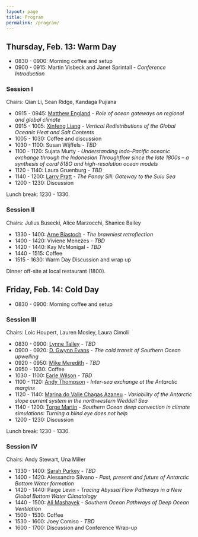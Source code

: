 ```yaml
---
layout: page
title: Program
permalink: /program/
---
```



## Thursday, Feb. 13: Warm Day

- 0830 - 0900: Morning coffee and setup
- 0900 - 0915: Martin Visbeck and Janet Sprintall - _Conference Introduction_

### Session I

Chairs: Qian Li, Sean Ridge, Kandaga Pujiana

- 0915 - 0945: [Matthew England](http://web.science.unsw.edu.au/~matthew/) - _Role of ocean gateways on regional and global climate_
- 0915 - 1005: [Xinfeng Liang](http://www.ceoe.udel.edu/our-people/profiles/xfliang) - _Vertical Redistributions of the Global Oceanic Heat and Salt Contents_
- 1005 - 1030: Coffee and discussion
- 1030 - 1100: Susan Wijffels - _TBD_
- 1100 - 1120: Sujata Murty - _Understanding Indo-Pacific oceanic exchange through the Indonesian Throughflow since the late 1800s – a synthesis of coral δ18O and high-resolution ocean models_
- 1120 - 1140: Laura Gruenburg - _TBD_
- 1140 - 1200: [Larry Pratt](https://www2.whoi.edu/staff/lpratt/) - _The Panay Sill: Gateway to the Sulu Sea_
- 1200 - 1230: Discussion

Lunch break: 1230 - 1330.

### Session II

Chairs: Julius Busecki, Alice Marzocchi, Shanice Bailey

- 1330 - 1400: [Arne Biastoch](https://www.geomar.de/en/staff/fb1/od/abiastoch/) - _The brawniest retroflection_
- 1400 - 1420: Viviene Menezes - _TBD_
- 1420 - 1440: Kay McMonigal - _TBD_
- 1440 - 1515: Coffee
- 1515 - 1630: Warm Day Discussion and wrap up

Dinner off-site at local restaurant (1800).

## Friday, Feb. 14: Cold Day

- 0830 - 0900: Morning coffee and setup

### Session III

Chairs: Loic Houpert, Lauren Mosley, Laura Cimoli

- 0830 - 0900: [Lynne Talley](https://ltalley.scrippsprofiles.ucsd.edu/) - _TBD_
- 0900 - 0920: [D. Gwynn Evans](https://dgwynevans.com/) - _The cold transit of Southern Ocean upwelling_
- 0920 - 0950: [Mike Meredith](https://www.bas.ac.uk/profile/mmm/) - _TBD_
- 0950 - 1030: Coffee
- 1030 - 1100: [Earle Wilson](https://earlew.com/) - _TBD_
- 1100 - 1120: [Andy Thompson](http://web.gps.caltech.edu/~andrewt/) - _Inter-sea exchange at the Antarctic margins_
- 1120 - 1140: [Marina do Valle Chagas Azaneu](https://www.researchgate.net/profile/Marina_Azaneu) - _Variability of the Antarctic slope current system in the northwestern Weddell Sea_
- 1140 - 1200: [Torge Martin](https://sites.google.com/site/torgemartin/) - _Southern Ocean deep convection in climate simulations: Turning a blind eye does not help_
- 1200 - 1230: Discussion

Lunch break: 1230 - 1330.

### Session IV

Chairs: Andy Stewart, Una Miller

- 1330 - 1400: [Sarah Purkey](https://spurkey.scrippsprofiles.ucsd.edu/) - _TBD_
- 1400 - 1420: Alessandro Silvano - _Past, present and future of Antarctic Bottom Water formation_
- 1420 - 1440: Paige Levin - _Tracing Abyssal Flow Pathways in a New Global Bottom Water Climatology_
- 1440 - 1500: [Ali Mashayek](https://www.mashayek.com/) - _Southern Ocean Pathways of Deep Ocean Ventilation_
- 1500 - 1530: Coffee
- 1530 - 1600: Joey Comiso - _TBD_
- 1600 - 1700: Discussion and Conference Wrap-up
